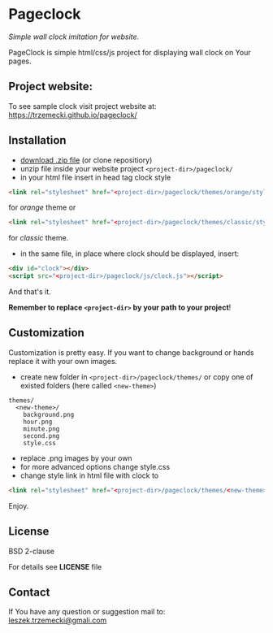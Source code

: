 # Pageclock
*Simple wall clock imitation for website.*

PageClock is simple html/css/js project for displaying wall clock on Your pages.

## Project website:

To see sample clock visit project website at: https://trzemecki.github.io/pageclock/

## Installation

- [download .zip file](https://github.com/trzemecki/pageclock/zipball/master) (or clone repositiory)
- unzip file inside your website project `<project-dir>/pageclock/`
- in your html file insert in head tag clock style

```html
<link rel="stylesheet" href="<project-dir>/pageclock/themes/orange/style.css">
```

for *orange* theme or

```html
<link rel="stylesheet" href="<project-dir>/pageclock/themes/classic/style.css">
```

for *classic* theme. 

- in the same file, in place where clock should be displayed, insert:

```html
<div id="clock"></div>
<script src="<project-dir>/pageclock/js/clock.js"></script>
```

And that's it.

**Remember to replace `<project-dir>` by your path to your project**!

## Customization

Customization is pretty easy. If you want to change background or hands replace it with your own images.
- create new folder in `<project-dir>/pageclock/themes/` or copy one of existed folders (here called `<new-theme>`)

```
themes/
  <new-theme>/
    background.png
    hour.png
    minute.png
    second.png
    style.css
```
- replace .png images by your own
- for more advanced options change style.css
- change style link in html file with clock to

```html
<link rel="stylesheet" href="<project-dir>/pageclock/themes/<new-theme>/style.css">
```

Enjoy.

## License
BSD 2-clause

For details see **LICENSE** file

## Contact
If You have any question or suggestion mail to: leszek.trzemecki@gmali.com
